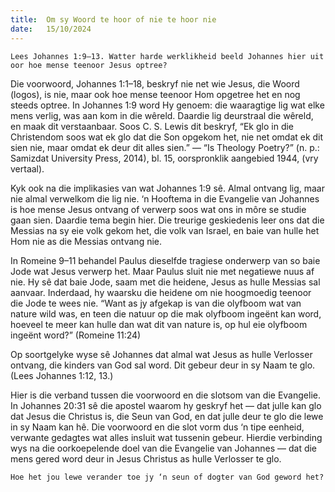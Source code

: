 ```yaml
---
title:  Om sy Woord te hoor of nie te hoor nie
date:   15/10/2024
---
```


`Lees Johannes 1:9–13. Watter harde werklikheid beeld Johannes hier uit oor hoe mense teenoor Jesus optree?`

Die voorwoord, Johannes 1:1–18, beskryf nie net wie Jesus, die Woord (logos), is nie, maar ook hoe mense teenoor Hom opgetree het en nog steeds optree. In Johannes 1:9 word Hy genoem: die waaragtige lig wat elke mens verlig, was aan kom in die wêreld. Daardie lig deurstraal die wêreld, en maak dit verstaanbaar. Soos C. S. Lewis dit beskryf, “Ek glo in die Christendom soos wat ek glo dat die Son opgekom het, nie net omdat ek dit sien nie, maar omdat ek deur dit alles sien.” — “Is Theology Poetry?” (n. p.: Samizdat University Press, 2014), bl. 15, oorspronklik aangebied 1944, (vry vertaal).

Kyk ook na die implikasies van wat Johannes 1:9 sê. Almal ontvang lig, maar nie almal verwelkom die lig nie. ‘n Hooftema in die Evangelie van Johannes is hoe mense Jesus ontvang of verwerp soos wat ons in môre se studie gaan sien. Daardie tema begin hier. Die treurige geskiedenis leer ons dat die Messias na sy eie volk gekom het, die volk van Israel, en baie van hulle het Hom nie as die Messias ontvang nie.

In Romeine 9–11 behandel Paulus dieselfde tragiese onderwerp van so baie Jode wat Jesus verwerp het. Maar Paulus sluit nie met negatiewe nuus af nie. Hy sê dat baie Jode, saam met die heidene, Jesus as hulle Messias sal aanvaar. Inderdaad, hy waarsku die heidene om nie hoogmoedig teenoor die Jode te wees nie. “Want as jy afgekap is van die olyfboom wat van nature wild was, en teen die natuur op die mak olyfboom ingeënt kan word, hoeveel te meer kan hulle dan wat dit van nature is, op hul eie olyfboom ingeënt word?” (Romeine 11:24)

Op soortgelyke wyse sê Johannes dat almal wat Jesus as hulle Verlosser ontvang, die kinders van God sal word. Dit gebeur deur in sy Naam te glo. (Lees Johannes 1:12, 13.)

Hier is die verband tussen die voorwoord en die slotsom van die Evangelie. In Johannes 20:31 sê die apostel waarom hy geskryf het — dat julle kan glo dat Jesus die Christus is, die Seun van God, en dat julle deur te glo die lewe in sy Naam kan hê. Die voorwoord en die slot vorm dus ‘n tipe eenheid, verwante gedagtes wat alles insluit wat tussenin gebeur. Hierdie verbinding wys na die oorkoepelende doel van die Evangelie van Johannes — dat die mens gered word deur in Jesus Christus as hulle Verlosser te glo.

`Hoe het jou lewe verander toe jy ‘n seun of dogter van God geword het?`